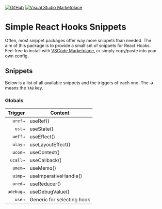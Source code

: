 [![GitHub](https://img.shields.io/github/v/release/bryceosterhaus/react-hooks-snippets?style=flat-square)](https://github.com/bryceosterhaus/react-hooks-snippets/releases)
[![Visual Studio Marketplace](https://vsmarketplacebadge.apphb.com/installs/bryceo.simple-react-hooks-snippets.svg?style=flat-square)](https://marketplace.visualstudio.com/items?itemName=vscode-snippet.Snippet)

# Simple React Hooks Snippets

Often, most snippet packages offer way more snippets than needed. The aim of this package is to provide a small set of snippets for React Hooks. Feel free to install with [VSCode Marketplace](https://marketplace.visualstudio.com/items?itemName=bryceo.simple-react-hooks-snippets), or simply copy/paste into your own config.

## Snippets

Below is a list of all available snippets and the triggers of each one. The **→** means the `TAB` key.

### Globals

|   Trigger | Content                    |
| --------: | -------------------------- |
|   `uref→` | useRef()                   |
|    `ust→` | useState()                 |
|   `ueff→` | useEffect()                |
|   `ulay→` | useLayoutEffect()          |
|   `ucon→` | useContext()               |
|  `ucall→` | useCallback()              |
|   `umem→` | useMemo()                  |
|   `uimp→` | useImperativeHandle()      |
|   `ured→` | useReducer()               |
| `udebug→` | useDebugValue()            |
|    `use→` | Generic for selecting hook |
